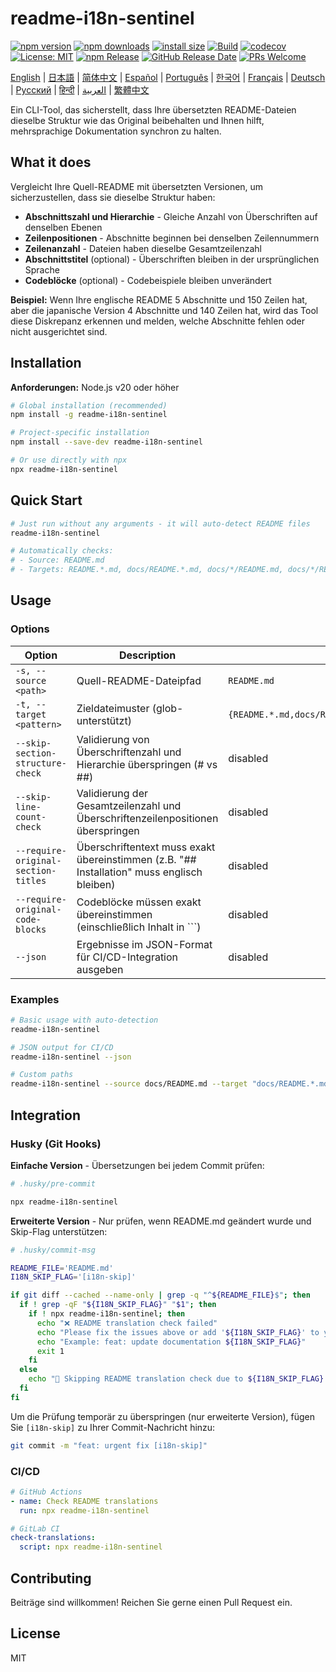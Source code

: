 # readme-i18n-sentinel

[![npm version](https://img.shields.io/npm/v/readme-i18n-sentinel.svg)](https://www.npmjs.com/package/readme-i18n-sentinel)
[![npm downloads](https://img.shields.io/npm/dm/readme-i18n-sentinel.svg)](https://www.npmjs.com/package/readme-i18n-sentinel)
[![install size](https://packagephobia.com/badge?p=readme-i18n-sentinel)](https://packagephobia.com/result?p=readme-i18n-sentinel)
[![Build](https://github.com/sugurutakahashi-1234/readme-i18n-sentinel/actions/workflows/ci-push-main.yml/badge.svg)](https://github.com/sugurutakahashi-1234/readme-i18n-sentinel/actions/workflows/ci-push-main.yml)
[![codecov](https://codecov.io/gh/sugurutakahashi-1234/readme-i18n-sentinel/graph/badge.svg)](https://codecov.io/gh/sugurutakahashi-1234/readme-i18n-sentinel)
[![License: MIT](https://img.shields.io/badge/License-MIT-yellow.svg)](https://opensource.org/licenses/MIT)
[![npm Release](https://github.com/sugurutakahashi-1234/readme-i18n-sentinel/actions/workflows/cd-npm-release.yml/badge.svg)](https://github.com/sugurutakahashi-1234/readme-i18n-sentinel/actions/workflows/cd-npm-release.yml)
[![GitHub Release Date](https://img.shields.io/github/release-date/sugurutakahashi-1234/readme-i18n-sentinel)](https://github.com/sugurutakahashi-1234/readme-i18n-sentinel/releases)
[![PRs Welcome](https://img.shields.io/badge/PRs-welcome-brightgreen.svg)](https://github.com/sugurutakahashi-1234/readme-i18n-sentinel/pulls)

[English](README.md) | [日本語](README.ja.md) | [简体中文](README.zh-CN.md) | [Español](README.es.md) | [Português](README.pt-BR.md) | [한국어](README.ko.md) | [Français](README.fr.md) | [Deutsch](README.de.md) | [Русский](README.ru.md) | [हिन्दी](README.hi.md) | [العربية](README.ar.md) | [繁體中文](README.zh-TW.md)

Ein CLI-Tool, das sicherstellt, dass Ihre übersetzten README-Dateien dieselbe Struktur wie das Original beibehalten und Ihnen hilft, mehrsprachige Dokumentation synchron zu halten.

## What it does

Vergleicht Ihre Quell-README mit übersetzten Versionen, um sicherzustellen, dass sie dieselbe Struktur haben:
- **Abschnittszahl und Hierarchie** - Gleiche Anzahl von Überschriften auf denselben Ebenen
- **Zeilenpositionen** - Abschnitte beginnen bei denselben Zeilennummern
- **Zeilenanzahl** - Dateien haben dieselbe Gesamtzeilenzahl
- **Abschnittstitel** (optional) - Überschriften bleiben in der ursprünglichen Sprache
- **Codeblöcke** (optional) - Codebeispiele bleiben unverändert

**Beispiel:** Wenn Ihre englische README 5 Abschnitte und 150 Zeilen hat, aber die japanische Version 4 Abschnitte und 140 Zeilen hat, wird das Tool diese Diskrepanz erkennen und melden, welche Abschnitte fehlen oder nicht ausgerichtet sind.

## Installation

**Anforderungen:** Node.js v20 oder höher

```bash
# Global installation (recommended)
npm install -g readme-i18n-sentinel

# Project-specific installation
npm install --save-dev readme-i18n-sentinel

# Or use directly with npx
npx readme-i18n-sentinel
```

## Quick Start

```bash
# Just run without any arguments - it will auto-detect README files
readme-i18n-sentinel

# Automatically checks:
# - Source: README.md
# - Targets: README.*.md, docs/README.*.md, docs/*/README.md, docs/*/README.*.md
```

## Usage

### Options

| Option                              | Description                                                                          | Default                                                              |
| ----------------------------------- | ------------------------------------------------------------------------------------ | -------------------------------------------------------------------- |
| `-s, --source <path>`               | Quell-README-Dateipfad                                                               | `README.md`                                                          |
| `-t, --target <pattern>`            | Zieldateimuster (glob-unterstützt)                                                   | `{README.*.md,docs/README.*.md,docs/*/README.md,docs/*/README.*.md}` |
| `--skip-section-structure-check`    | Validierung von Überschriftenzahl und Hierarchie überspringen (# vs ##)             | disabled                                                             |
| `--skip-line-count-check`           | Validierung der Gesamtzeilenzahl und Überschriftenzeilenpositionen überspringen     | disabled                                                             |
| `--require-original-section-titles` | Überschriftentext muss exakt übereinstimmen (z.B. "## Installation" muss englisch bleiben) | disabled                                                             |
| `--require-original-code-blocks`    | Codeblöcke müssen exakt übereinstimmen (einschließlich Inhalt in ```)               | disabled                                                             |
| `--json`                            | Ergebnisse im JSON-Format für CI/CD-Integration ausgeben                            | disabled                                                             |

### Examples

```bash
# Basic usage with auto-detection
readme-i18n-sentinel

# JSON output for CI/CD
readme-i18n-sentinel --json

# Custom paths
readme-i18n-sentinel --source docs/README.md --target "docs/README.*.md"
```

## Integration

### Husky (Git Hooks)

**Einfache Version** - Übersetzungen bei jedem Commit prüfen:
```bash
# .husky/pre-commit

npx readme-i18n-sentinel
```

**Erweiterte Version** - Nur prüfen, wenn README.md geändert wurde und Skip-Flag unterstützen:
```bash
# .husky/commit-msg

README_FILE='README.md'
I18N_SKIP_FLAG='[i18n-skip]'

if git diff --cached --name-only | grep -q "^${README_FILE}$"; then
  if ! grep -qF "${I18N_SKIP_FLAG}" "$1"; then
    if ! npx readme-i18n-sentinel; then
      echo "❌ README translation check failed"
      echo "Please fix the issues above or add '${I18N_SKIP_FLAG}' to your commit message to skip this check."
      echo "Example: feat: update documentation ${I18N_SKIP_FLAG}"
      exit 1
    fi
  else
    echo "📖 Skipping README translation check due to ${I18N_SKIP_FLAG} flag"
  fi
fi
```

Um die Prüfung temporär zu überspringen (nur erweiterte Version), fügen Sie `[i18n-skip]` zu Ihrer Commit-Nachricht hinzu:
```bash
git commit -m "feat: urgent fix [i18n-skip]"
```

### CI/CD

```yaml
# GitHub Actions
- name: Check README translations
  run: npx readme-i18n-sentinel

# GitLab CI
check-translations:
  script: npx readme-i18n-sentinel
```

## Contributing

Beiträge sind willkommen! Reichen Sie gerne einen Pull Request ein.

## License

MIT